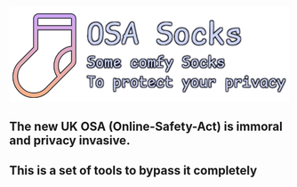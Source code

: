 <p align="center">
  <img src="./assets/Banner.png" alt="Banner" width="800"/>
</p>

## The new UK OSA (Online-Safety-Act) is immoral and privacy invasive.
## This is a set of tools to bypass it completely
